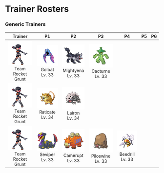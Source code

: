 # Trainer Rosters

### Generic Trainers

| Trainer | P1 | P2 | P3 | P4 | P5 | P6 |
|:-------:|:--:|:--:|:--:|:--:|:--:|:--:|
| ![Team Rocket Grunt](../../assets/trainers/rocket_grunt.png "Team Rocket Grunt")<br>Team Rocket Grunt | ![Golbat](../../assets/sprites/golbat/front.gif "Golbat")<br>Golbat<br>Lv. 33 | ![Mightyena](../../assets/sprites/mightyena/front.gif "Mightyena")<br>Mightyena<br>Lv. 33 | ![Cacturne](../../assets/sprites/cacturne/front.gif "Cacturne")<br>Cacturne<br>Lv. 33 |
| ![Team Rocket Grunt](../../assets/trainers/rocket_grunt.png "Team Rocket Grunt")<br>Team Rocket Grunt | ![Raticate](../../assets/sprites/raticate/front.gif "Raticate")<br>Raticate<br>Lv. 34 | ![Lairon](../../assets/sprites/lairon/front.gif "Lairon")<br>Lairon<br>Lv. 34 |
| ![Team Rocket Grunt](../../assets/trainers/rocket_grunt.png "Team Rocket Grunt")<br>Team Rocket Grunt | ![Seviper](../../assets/sprites/seviper/front.gif "Seviper")<br>Seviper<br>Lv. 33 | ![Camerupt](../../assets/sprites/camerupt/front.gif "Camerupt")<br>Camerupt<br>Lv. 33 | ![Piloswine](../../assets/sprites/piloswine/front.gif "Piloswine")<br>Piloswine<br>Lv. 33 | ![Beedrill](../../assets/sprites/beedrill/front.gif "Beedrill")<br>Beedrill<br>Lv. 33 |

